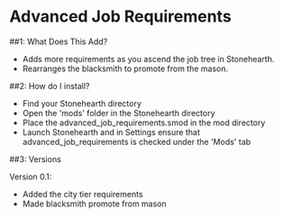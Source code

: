 # Advanced Job Requirements

##1: What Does This Add?
- Adds more requirements as you ascend the job tree in Stonehearth.
- Rearranges the blacksmith to promote from the mason.

##2: How do I install?
- Find your Stonehearth directory
- Open the 'mods' folder in the Stonehearth directory
- Place the advanced_job_requirements.smod in the mod directory
- Launch Stonehearth and in Settings ensure that advanced_job_requirements is checked under the 'Mods' tab


##3: Versions

Version 0.1:
- Added the city tier requirements
- Made blacksmith promote from mason
